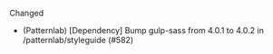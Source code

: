 
Changed
- (Patternlab) [Dependency] Bump gulp-sass from 4.0.1 to 4.0.2 in /patternlab/styleguide (#582)
